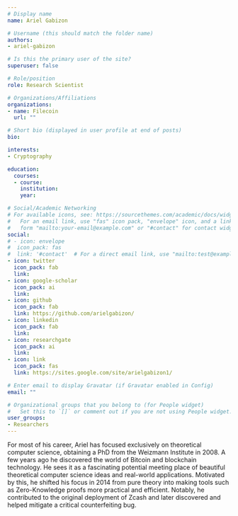 ```yaml
---
# Display name
name: Ariel Gabizon

# Username (this should match the folder name)
authors:
- ariel-gabizon

# Is this the primary user of the site?
superuser: false

# Role/position
role: Research Scientist

# Organizations/Affiliations
organizations:
- name: Filecoin
  url: ""

# Short bio (displayed in user profile at end of posts)
bio:

interests:
- Cryptography

education:
  courses:
  - course:
    institution:
    year:

# Social/Academic Networking
# For available icons, see: https://sourcethemes.com/academic/docs/widgets/#icons
#   For an email link, use "fas" icon pack, "envelope" icon, and a link in the
#   form "mailto:your-email@example.com" or "#contact" for contact widget.
social:
# - icon: envelope
#  icon_pack: fas
#  link: '#contact'  # For a direct email link, use "mailto:test@example.org".
- icon: twitter
  icon_pack: fab
  link:
- icon: google-scholar
  icon_pack: ai
  link:
- icon: github
  icon_pack: fab
  link: https://github.com/arielgabizon/
- icon: linkedin
  icon_pack: fab
  link:
- icon: researchgate
  icon_pack: ai
  link:
- icon: link
  icon_pack: fas
  link: https://sites.google.com/site/arielgabizon1/

# Enter email to display Gravatar (if Gravatar enabled in Config)
email: ""

# Organizational groups that you belong to (for People widget)
#   Set this to `[]` or comment out if you are not using People widget.  
user_groups:
- Researchers
---
```


For most of his career, Ariel has focused exclusively on theoretical computer science, obtaining a PhD from the Weizmann Institute in 2008. A few years ago he discovered the world of Bitcoin and blockchain technology. He sees it as a fascinating potential meeting place of beautiful theoretical computer science ideas and real-world applications. Motivated by this, he shifted his focus in 2014 from pure theory into making tools such as Zero-Knowledge proofs more practical and efficient. Notably, he contributed to the original deployment of Zcash and later discovered and helped mitigate a critical counterfeiting bug.
